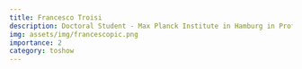 ```yaml
---
title: Francesco Troisi
description: Doctoral Student - Max Planck Institute in Hamburg in Prof. Rubio's group
img: assets/img/francescopic.png
importance: 2
category: toshow
---
```


